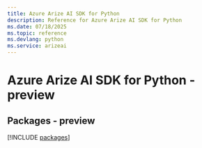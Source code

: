 ```yaml
---
title: Azure Arize AI SDK for Python
description: Reference for Azure Arize AI SDK for Python
ms.date: 07/18/2025
ms.topic: reference
ms.devlang: python
ms.service: arizeai
---
```

# Azure Arize AI SDK for Python - preview
## Packages - preview
[!INCLUDE [packages](arize-ai-index.md)]